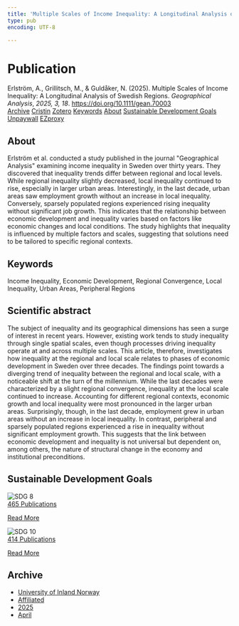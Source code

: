 ```yaml
---
title: 'Multiple Scales of Income Inequality: A Longitudinal Analysis of Swedish Regions'
type: pub
encoding: UTF-8

---
```

<h1>Publication</h1>
<article id="csl-bib-container-QZT77CRJ" class="csl-bib-container">
  <div class="csl-bib-body"> <div class="csl-entry">Erlström, A., Grillitsch, M., &#38; Guldåker, N. (2025). Multiple Scales of Income Inequality: A Longitudinal Analysis of Swedish Regions. <i>Geographical Analysis</i>, <i>2025, 3, 18</i>. <a href="https://doi.org/10.1111/gean.70003">https://doi.org/10.1111/gean.70003</a></div> </div>
  <div class="csl-bib-buttons">
    <a href="#taxonomy-article-QZT77CRJ" alt="archive" class="csl-bib-button">Archive</a>
    <a href="https://app.cristin.no/results/show.jsf?id=2373263" alt="Cristin" class="csl-bib-button">Cristin</a>
    <a href="http://zotero.org/groups/5881554/items/QZT77CRJ" alt="Zotero" class="csl-bib-button">Zotero</a>
    <a href="#keywords-article-QZT77CRJ" alt="keywords" class="csl-bib-button">Keywords</a>
    <a href="#about-article-QZT77CRJ" alt="about_pub" class="csl-bib-button">About</a>
    <a href="#sdg-article-QZT77CRJ" alt="sdg" class="csl-bib-button">Sustainable Development Goals</a>
    <a href="https://onlinelibrary.wiley.com/doi/pdfdirect/10.1111/gean.70003" alt="Unpaywall" class="csl-bib-button">Unpaywall</a>
    <a href="https://onlinelibrary.wiley.com/doi/pdfdirect/10.1111/gean.70003" alt="EZproxy" class="csl-bib-button">EZproxy</a>
  </div>
  <div id="csl-bib-meta-container-QZT77CRJ"></div>
</article>
<div id="csl-bib-meta-QZT77CRJ" class="csl-bib-meta">
  <article id="about-article-QZT77CRJ" class="about_pub-article">
    <h1>About</h1>
    Erlström et al. conducted a study published in the journal "Geographical Analysis" examining income inequality in Sweden over thirty years. They discovered that inequality trends differ between regional and local levels. While regional inequality slightly decreased, local inequality continued to rise, especially in larger urban areas. Interestingly, in the last decade, urban areas saw employment growth without an increase in local inequality. Conversely, sparsely populated regions experienced rising inequality without significant job growth. This indicates that the relationship between economic development and inequality varies based on factors like economic changes and local conditions. The study highlights that inequality is influenced by multiple factors and scales, suggesting that solutions need to be tailored to specific regional contexts.
  </article>
  <article id="keywords-article-QZT77CRJ" class="keywords-article">
    <h1>Keywords</h1>
    Income Inequality, Economic Development, Regional Convergence, Local Inequality, Urban Areas, Peripheral Regions
  </article>
  <article id="abstract-article-QZT77CRJ" class="abstract-article">
    <h1>Scientific abstract</h1>
    The subject of inequality and its geographical dimensions has seen a surge of interest in recent years. However, existing work tends to study inequality through single spatial scales, even though processes driving inequality operate at and across multiple scales. This article, therefore, investigates how inequality at the regional and local scale relates to phases of economic development in Sweden over three decades. The findings point towards a diverging trend of inequality between the regional and local scale, with a noticeable shift at the turn of the millennium. While the last decades were characterized by a slight regional convergence, inequality at the local scale continued to increase. Accounting for different regional contexts, economic growth and local inequality were most pronounced in the larger urban areas. Surprisingly, though, in the last decade, employment grew in urban areas without an increase in local inequality. In contrast, peripheral and sparsely populated regions experienced a rise in inequality without significant employment growth. This suggests that the link between economic development and inequality is not universal but dependent on, among others, the nature of structural change in the economy and institutional preconditions.
  </article>
  <article id="sdg-article-QZT77CRJ" class="sdg-article">
    <h1>Sustainable Development Goals</h1>
    <div class="sdg-container"><div id="sdg8" class="sdg">
        <img src="{{< params subfolder >}}images/sdg/sdg08_en.png" class="image" alt="SDG 8">
        <div class="sdg-overlay">
          <a href="{{< params subfolder >}}en/archive/?sdg=8#archive" class="sdg-publication-count"><span>465</span> Publications</a>
          <p><a href="https://sdgs.un.org/goals/goal8" class="sdg-read-more">Read More</a></p>
        </div>
      </div> <div id="sdg10" class="sdg">
        <img src="{{< params subfolder >}}images/sdg/sdg10_en.png" class="image" alt="SDG 10">
        <div class="sdg-overlay">
          <a href="{{< params subfolder >}}en/archive/?sdg=10#archive" class="sdg-publication-count"><span>414</span> Publications</a>
          <p><a href="https://sdgs.un.org/goals/goal10" class="sdg-read-more">Read More</a></p>
        </div>
      </div></div>
  </article>
  <article id="taxonomy-article-QZT77CRJ" class="taxonomy-article">
    <h1>Archive</h1>
    <ul>
      <li><a href="{{< params subfolder >}}en/archive/?key=3DCRN523">University of Inland Norway</a></li>
      <li><a href="{{< params subfolder >}}en/archive/?key=II9RDAME">Affiliated</a></li>
      <li><a href="{{< params subfolder >}}en/archive/?key=FDW8UG7F">2025</a></li>
      <li><a href="{{< params subfolder >}}en/archive/?key=WTVK4RF6">April</a></li>
    </ul>
  </article>
</div>
